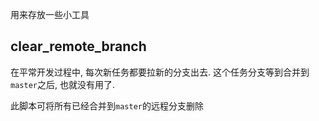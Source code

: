 用来存放一些小工具

## clear_remote_branch

在平常开发过程中, 每次新任务都要拉新的分支出去. 这个任务分支等到合并到`master`之后, 也就没有用了. 

此脚本可将所有已经合并到`master`的远程分支删除